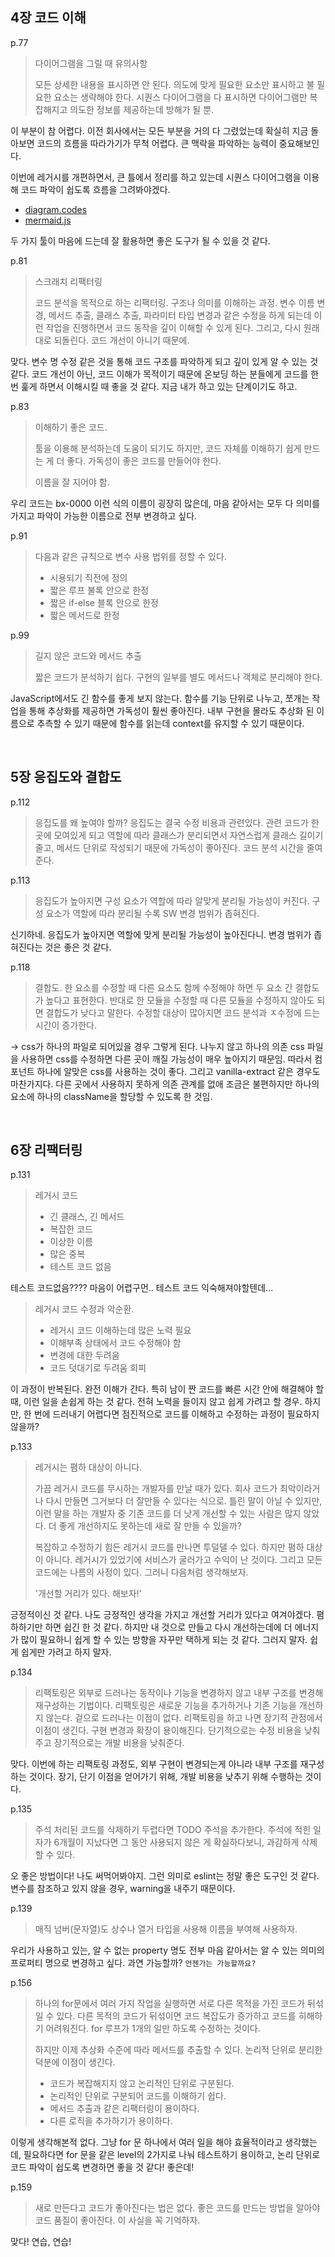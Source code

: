 ## 4장 코드 이해

p.77

> 다이어그램을 그릴 때 유의사항
>
> 모든 상세한 내용을 표시하면 안 된다. 의도에 맞게 필요한 요소만 표시하고 불 필요한 요소는 생략해야 한다. 시퀀스 다이어그램을 다 표시하면 다이어그램만 복잡해지고 의도한 정보를 제공하는데 방해가 될 뿐.

이 부분이 참 어렵다. 이전 회사에서는 모든 부분을 거의 다 그렸었는데 확실히 지금 돌아보면 코드의 흐름을 따라가기가 무척 어렵다. 큰 맥락을 파악하는 능력이 중요해보인다.

이번에 레거시를 개편하면서, 큰 틀에서 정리를 하고 있는데 시퀀스 다이어그램을 이용해 코드 파악이 쉽도록 흐름을 그려봐야겠다.

- [diagram.codes](https://playground.diagram.codes/)
- [mermaid.js](https://mermaid.js.org/)

두 가지 툴이 마음에 드는데 잘 활용하면 좋은 도구가 될 수 있을 것 같다.

p.81

> 스크래치 리팩터링
>
> 코드 분석을 목적으로 하는 리팩터링. 구조나 의미를 이해하는 과정. 변수 이름 변경, 메서드 추출, 클래스 추출, 파라미터 타입 변경과 같은 수정을 하게 되는데 이런 작업을 진행하면서 코드 동작을 깊이 이해할 수 있게 된다. 그리고, 다시 원래대로 되돌린다. 코드 개선이 아니기 때문에.

맞다. 변수 명 수정 같은 것을 통해 코드 구조를 파악하게 되고 깊이 있게 알 수 있는 것 같다. 코드 개선이 아닌, 코드 이해가 목적이기 때문에 온보딩 하는 분들에게 코드를 한 번 훑게 하면서 이해시킬 때 좋을 것 같다. 지금 내가 하고 있는 단계이기도 하고.

p.83

> 이해하기 좋은 코드.
>
> 툴을 이용해 분석하는데 도움이 되기도 하지만, 코드 자체를 이해하기 쉽게 만드는 게 더 좋다. 가독성이 좋은 코드를 만들어야 한다.
>
> 이름을 잘 지어야 함.

우리 코드는 bx-0000 이런 식의 이름이 굉장히 많은데, 마음 같아서는 모두 다 의미를 가지고 파악이 가능한 이름으로 전부 변경하고 싶다.

p.91

> 다음과 같은 규칙으로 변수 사용 법위를 정할 수 있다.
>
> - 시용되기 직전에 정의
> - 짧은 루프 불록 안으로 한정
> - 짧은 if-else 블록 안으로 한정
> - 짧은 메서드로 한정

p.99

> 길지 않은 코드와 메서드 추출
>
> 짧은 코드가 분석하기 쉽다. 구현의 일부를 별도 메서드나 객체로 분리해야 한다.

JavaScript에서도 긴 함수를 좋게 보지 않는다. 함수를 기능 단위로 나누고, 쪼개는 작업을 통해 추상화를 제공하면 가독성이 훨씬 좋아진다. 내부 구현을 몰라도 추상화 된 이름으로 추측할 수 있기 때문에 함수를 읽는데 context를 유지할 수 있기 때문이다.

<br/>

## 5장 응집도와 결합도

p.112

> 응집도를 왜 높여야 할까? 응집도는 결국 수정 비용과 관련있다. 관련 코드가 한 곳에 모여있게 되고 역할에 따라 클래스가 분리되면서 자연스럽게 클래스 길이기 줄고, 메서드 단위로 작성되기 때문에 가독성이 좋아진다. 코드 분석 시간을 줄여준다.

p.113

> 응집도가 높아지면 구성 요소가 역할에 따라 알맞게 분리될 가능성이 커진다. 구성 요소가 역할에 따라 분리될 수록 SW 변경 범위가 좁혀진다.

신기하네. 응집도가 높아지면 역할에 맞게 분리될 가능성이 높아진다니. 변경 범위가 좁혀진다는 것은 좋은 것 같다.

p.118

> 결합도. 한 요소를 수정할 때 다른 요소도 함께 수정해야 하면 두 요소 간 결합도가 높다고 표현한다. 반대로 한 모듈을 수정할 때 다른 모듈을 수정하지 않아도 되면 결합도가 낮다고 말한다. 수정할 대상이 많아지면 코드 분석과 ㅈ수정에 드는 시간이 증가한다.

-> css가 하나의 파일로 되어있을 경우 그렇게 된다. 나누지 않고 하나의 의존 css 파일을 사용하면 css를 수정하면 다른 곳이 깨질 가능성이 매우 높아지기 때문임. 따라서 컴포넌트 하나에 알맞은 css를 사용하는 것이 좋다. 그리고 vanilla-extract 같은 경우도 마찬가지다. 다른 곳에서 사용하지 못하게 의존 관계를 없애 조금은 불편하지만 하나의 요소에 하나의 className을 할당할 수 있도록 한 것임.

<br/>

## 6장 리팩터링

p.131

> 레거시 코드
>
> - 긴 클래스, 긴 메서드
> - 복잡한 코드
> - 이상한 이름
> - 많은 중복
> - 테스트 코드 없음

테스트 코드없음???? 마음이 어렵구먼.. 테스트 코드 익숙해져야할텐데...

> 레거시 코드 수정과 악순환.
>
> - 레거시 코드 이해하는데 많은 노력 필요
> - 이해부족 상태에서 코드 수정해야 함
> - 변경에 대한 두려움
> - 코드 덧대기로 두려움 회피

이 과정이 반복된다. 완전 이해가 간다. 특히 남이 짠 코드를 빠른 시간 안에 해결해야 할 때, 이런 일을 손쉽게 하는 것 같다. 전혀 노력을 들이지 않고 쉽게 가려고 할 경우. 하지만, 한 번에 드러내기 어렵다면 점진적으로 코드를 이해하고 수정하는 과정이 필요하지 않을까?

p.133

> 레거시는 폄하 대상이 아니다.
>
> 가끔 레거시 코드를 무시하는 개발자를 만날 때가 있다. 회사 코드가 최악이라거나 다시 만들면 그거보다 더 잘만들 수 있다는 식으로. 틀린 말이 아닐 수 있지만, 이런 말을 하는 개발자 중 기존 코드를 더 낫게 개선할 수 있는 사람은 많지 않았다. 더 좋게 개선하지도 못하는데 새로 잘 만들 수 있을까?
>
> 복잡하고 수정하기 힘든 레거시 코드를 만나면 투덜댈 수 있다. 하지만 폄하 대상이 아니다. 레거시가 있었기에 서비스가 굴러가고 수익이 난 것이다. 그리고 모든 코드에는 나름의 사정이 있다. 그러니 다음처럼 생각해보자.
>
> '개선할 거리가 있다. 해보자!'

긍정적이신 것 같다. 나도 긍정적인 생각을 가지고 개선할 거리가 있다고 여겨야겠다. 폄하하기만 하면 쉽긴 한 것 같다. 하지만 내 것으로 만들고 다시 개선하는데에 더 에너지가 많이 필요하니 쉽게 할 수 있는 방향을 자꾸만 택하게 되는 것 같다. 그러지 말자. 쉽게 쉽게만 가려고 하지 말자.

p.134

> 리팩토링은 외부로 드러나는 동작이나 기능을 변경하지 않고 내부 구조를 변경해 재구성하는 기법이다. 리팩토링은 새로운 기능을 추가하거나 기존 기능을 개선하지 않는다. 겉으로 드러나는 이점이 없다. 리팩토링을 하고 나면 장기적 관점에서 이점이 생긴다. 구현 변경과 확장이 용이해진다. 단기적으로는 수정 비용을 낮춰주고 장기적으로는 개발 비용을 낮춰준다.

맞다. 이번에 하는 리팩토링 과정도, 외부 구현이 변경되는게 아니라 내부 구조를 재구성 하는 것이다. 장기, 단기 이점을 얻어가기 위해, 개발 비용을 낮추기 위해 수행하는 것이다.

p.135

> 주석 처리된 코드를 삭제하기 두렵다면 TODO 주석을 추가한다. 주석에 적힌 일자가 6개월이 지났다면 그 동안 사용되지 않은 게 확실하다보니, 과감하게 삭제할 수 있다.

오 좋은 방법이다! 나도 써먹어봐야지. 그런 의미로 eslint는 정말 좋은 도구인 것 같다. 변수를 참조하고 있지 않을 경우, warning을 내주기 때문이다.

p.139

> 매직 넘버(문자열)도 상수나 열거 타입을 사용해 이름을 부여해 사용하자.

우리가 사용하고 있는, 알 수 없는 property 명도 전부 마음 같아서는 알 수 있는 의미의 프로퍼티 명으로 변경하고 싶다. 과연 가능할까? `언젠가는 가능할까요?`

p.156

> 하나의 for문에서 여러 가지 작업을 실행하면 서로 다른 목적을 가진 코드가 뒤섞일 수 있다. 다른 목적의 코드가 뒤섞이면 코드 복잡도가 증가하고 코드를 히해하기 어려워진다. for 루프가 1개의 일만 하도록 수정하는 것이다.
>
> 하지만 이제 추상화 수준에 따라 메서드를 추출할 수 있다. 논리적 단위로 분리한 덕분에 이점이 생긴다.
>
> - 코드가 복잡해지지 않고 논리적인 단위로 구분된다.
> - 논리적인 단위로 구분되어 코드를 이해하기 쉽다.
> - 메서드 추출과 같은 리팩터링이 용이하다.
> - 다른 로직을 추가하기가 용이하다.

이렇게 생각해본적 없다. 그냥 for 문 하나에서 여러 일을 해야 효율적이라고 생각했는데, 필요하다면 for 문을 같은 level의 2가지로 나눠 테스트하기 용이하고, 논리 단위로 코드 파악이 쉽도록 변경하면 좋을 것 같다! 좋은데!

p.159

> 새로 만든다고 코드가 좋아진다는 법은 없다. 좋은 코드를 만드는 방법을 알아야 코드 품질이 좋아진다. 이 사실을 꼭 기억하자.

맞다! 연습, 연습!

